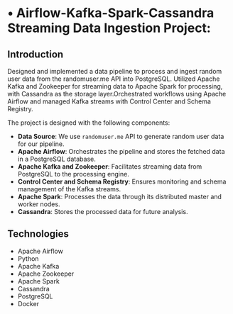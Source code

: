 # • Airflow-Kafka-Spark-Cassandra Streaming Data Ingestion Project:


## Introduction

Designed and implemented a data pipeline to process and ingest random user data from the randomuser.me API into PostgreSQL. Utilized Apache Kafka and Zookeeper for streaming data to Apache Spark for processing, with Cassandra as the storage layer.Orchestrated workflows using Apache Airflow and managed Kafka streams with Control Center and Schema Registry.


The project is designed with the following components:

- **Data Source**: We use `randomuser.me` API to generate random user data for our pipeline.
- **Apache Airflow**: Orchestrates the pipeline and stores the fetched data in a PostgreSQL database.
- **Apache Kafka and Zookeeper**: Facilitates streaming data from PostgreSQL to the processing engine.
- **Control Center and Schema Registry**: Ensures monitoring and schema management of the Kafka streams.
- **Apache Spark**: Processes the data through its distributed master and worker nodes.
- **Cassandra**: Stores the processed data for future analysis.


## Technologies

- Apache Airflow
- Python
- Apache Kafka
- Apache Zookeeper
- Apache Spark
- Cassandra
- PostgreSQL
- Docker

